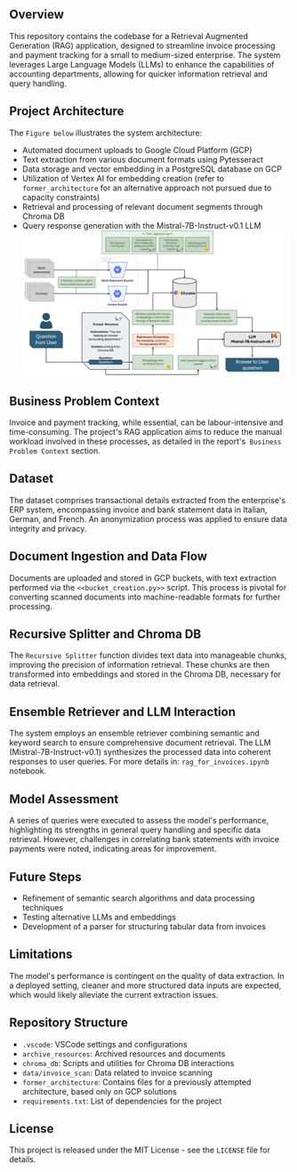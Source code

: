 ## Overview
This repository contains the codebase for a Retrieval Augmented Generation (RAG) application, designed to streamline invoice processing and payment tracking for a small to medium-sized enterprise. The system leverages Large Language Models (LLMs) to enhance the capabilities of accounting departments, allowing for quicker information retrieval and query handling.

## Project Architecture
The `Figure below` illustrates the system architecture: 
- Automated document uploads to Google Cloud Platform (GCP)
- Text extraction from various document formats using Pytesseract
- Data storage and vector embedding in a PostgreSQL database on GCP
- Utilization of Vertex AI for embedding creation (refer to `former_architecture` for an alternative approach not pursued due to capacity constraints)
- Retrieval and processing of relevant document segments through Chroma DB
- Query response generation with the Mistral-7B-Instruct-v0.1 LLM
![architecture](data/images_readme/architecture.png)

## Business Problem Context
Invoice and payment tracking, while essential, can be labour-intensive and time-consuming. The project's RAG application aims to reduce the manual workload involved in these processes, as detailed in the report's` Business Problem Context` section.

## Dataset
The dataset comprises transactional details extracted from the enterprise's ERP system, encompassing invoice and bank statement data in Italian, German, and French. An anonymization process was applied to ensure data integrity and privacy.

## Document Ingestion and Data Flow
Documents are uploaded and stored in GCP buckets, with text extraction performed via the `<<bucket_creation.py>>` script. This process is pivotal for converting scanned documents into machine-readable formats for further processing.

## Recursive Splitter and Chroma DB
The `Recursive Splitter` function divides text data into manageable chunks, improving the precision of information retrieval. These chunks are then transformed into embeddings and stored in the Chroma DB, necessary for data retrieval.

## Ensemble Retriever and LLM Interaction
The system employs an ensemble retriever combining semantic and keyword search to ensure comprehensive document retrieval. The LLM (Mistral-7B-Instruct-v0.1) synthesizes the processed data into coherent responses to user queries. For more details in: `rag_for_invoices.ipynb` notebook.

## Model Assessment
A series of queries were executed to assess the model's performance, highlighting its strengths in general query handling and specific data retrieval. However, challenges in correlating bank statements with invoice payments were noted, indicating areas for improvement.

## Future Steps
- Refinement of semantic search algorithms and data processing techniques
- Testing alternative LLMs and embeddings
- Development of a parser for structuring tabular data from invoices

## Limitations
The model's performance is contingent on the quality of data extraction. In a deployed setting, cleaner and more structured data inputs are expected, which would likely alleviate the current extraction issues.

## Repository Structure
- `.vscode`: VSCode settings and configurations
- `archive_resources`: Archived resources and documents
- `chroma_db`: Scripts and utilities for Chroma DB interactions
- `data/invoice_scan`: Data related to invoice scanning
- `former_architecture`: Contains files for a previously attempted architecture, based only on GCP solutions
- `requirements.txt`: List of dependencies for the project


## License
This project is released under the MIT License - see the `LICENSE` file for details.

